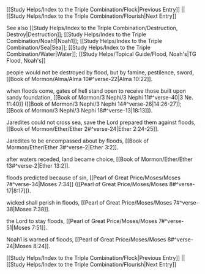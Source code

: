 [[Study Helps/Index to the Triple Combination/Flock|Previous Entry]]  ||  [[Study Helps/Index to the Triple Combination/Flourish|Next Entry]]

 See also [[Study Helps/Index to the Triple Combination/Destruction, Destroy|Destruction]]; [[Study Helps/Index to the Triple Combination/Noah1|Noah1]]; [[Study Helps/Index to the Triple Combination/Sea|Sea]]; [[Study Helps/Index to the Triple Combination/Water|Water]]; [[Study Helps/Topical Guide/Flood, Noah's|TG Flood, Noah's]]

 people would not be destroyed by flood, but by famine, pestilence, sword, [[Book of Mormon/Alma/Alma 10#^verse-22|Alma 10:22]].

 when floods come, gates of hell stand open to receive those built upon sandy foundation, [[Book of Mormon/3 Nephi/3 Nephi 11#^verse-40|3 Ne. 11:40]] ([[Book of Mormon/3 Nephi/3 Nephi 14#^verse-26|14:26-27]]; [[Book of Mormon/3 Nephi/3 Nephi 18#^verse-13|18:13]]).

 Jaredites could not cross sea, save the Lord prepared them against floods, [[Book of Mormon/Ether/Ether 2#^verse-24|Ether 2:24-25]].

 Jaredites to be encompassed about by floods, [[Book of Mormon/Ether/Ether 3#^verse-2|Ether 3:2]].

 after waters receded, land became choice, [[Book of Mormon/Ether/Ether 13#^verse-2|Ether 13:2]].

 floods predicted because of sin, [[Pearl of Great Price/Moses/Moses 7#^verse-34|Moses 7:34]] ([[Pearl of Great Price/Moses/Moses 8#^verse-17|8:17]]).

 wicked shall perish in floods, [[Pearl of Great Price/Moses/Moses 7#^verse-38|Moses 7:38]].

 the Lord to stay floods, [[Pearl of Great Price/Moses/Moses 7#^verse-51|Moses 7:51]].

 Noah1 is warned of floods, [[Pearl of Great Price/Moses/Moses 8#^verse-24|Moses 8:24]].

[[Study Helps/Index to the Triple Combination/Flock|Previous Entry]]  ||  [[Study Helps/Index to the Triple Combination/Flourish|Next Entry]]
